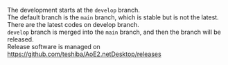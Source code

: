 The development starts at the `develop` branch.  
The default branch is the `main` branch, which is stable but is not the latest.   
There are the latest codes on develop branch.  
`develop` branch is merged into the `main` branch, and then the branch will be released.  
Release software is managed on https://github.com/teshiba/AoE2.netDesktop/releases
